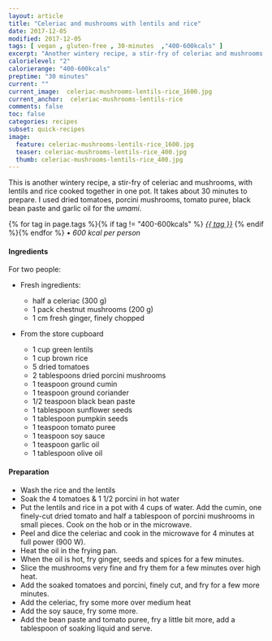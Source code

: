 ```yaml
---
layout: article
title: "Celeriac and mushrooms with lentils and rice"
date: 2017-12-05
modified: 2017-12-05
tags: [ vegan , gluten-free , 30-minutes  ,"400-600kcals" ]
excerpt: "Another wintery recipe, a stir-fry of celeriac and mushrooms with lentils and rice. It takes about 30 minutes to prepare."
calorielevel: "2"
calorierange: "400-600kcals"
preptime: "30 minutes"
current: ""
current_image:  celeriac-mushrooms-lentils-rice_1600.jpg
current_anchor:  celeriac-mushrooms-lentils-rice
comments: false
toc: false
categories: recipes
subset: quick-recipes
image:
  feature: celeriac-mushrooms-lentils-rice_1600.jpg
  teaser: celeriac-mushrooms-lentils-rice_400.jpg
  thumb: celeriac-mushrooms-lentils-rice_400.jpg
---
```


This is another wintery recipe, a stir-fry of celeriac and mushrooms, with lentils and rice cooked together in one pot. It takes about 30 minutes to prepare. I used dried tomatoes, porcini mushrooms, tomato puree, black bean paste and garlic oil for the _umami_.

{% for tag in page.tags %}{% if tag != "400-600kcals" %}&nbsp;<a class="post-tag" href="{{ site.url}}/tags/#{{ tag }}">_{{ tag }}_</a>&nbsp;{% endif %}{% endfor %} &bull;&nbsp;<em>600&nbsp;kcal&nbsp;per&nbsp;person</em>&nbsp;&nbsp;<a href="{{ site.url}}/tags/#400-600kcals"><img src="{{ site.url }}/images/battery_lvl_2.png" style="height:1.0em;"></a>

#### Ingredients

For two people:

- Fresh ingredients:
  - half a celeriac (300 g)
  - 1 pack chestnut mushrooms (200 g)
  - 1 cm fresh ginger, finely chopped

- From the store cupboard  
  - 1 cup green lentils
  - 1 cup brown rice
  - 5 dried tomatoes
  - 2 tablespoons dried porcini mushrooms
  - 1 teaspoon ground cumin
  - 1 teaspoon ground coriander
  - 1/2 teaspoon black bean paste
  - 1 tablespoon sunflower seeds
  - 1 tablespoon pumpkin seeds
  - 1 teaspoon tomato puree
  - 1 teaspoon soy sauce
  - 1 teaspoon garlic oil
  - 1 tablespoon olive oil

#### Preparation

- Wash the rice and the lentils
- Soak the 4 tomatoes & 1 1/2 porcini in hot water
- Put the lentils and rice in a pot with 4 cups of water. Add the cumin, one finely-cut dried tomato and half a tablespoon of porcini mushrooms in small pieces. Cook on the hob or in the microwave.
- Peel and dice the celeriac and cook in the microwave for 4 minutes at full power (900 W).
- Heat the oil in the frying pan.
- When the oil is hot, fry ginger, seeds and spices for a few minutes.
- Slice the mushrooms very fine and fry them for a few minutes over high heat.
- Add the soaked tomatoes and porcini, finely cut, and fry  for a few more minutes.
- Add the celeriac, fry some more over medium heat
- Add the soy sauce, fry some more.
- Add the bean paste and tomato puree, fry a little bit more, add a tablespoon of soaking liquid and serve.
